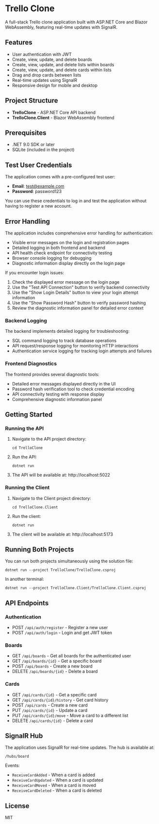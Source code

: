  # Trello Clone

A full-stack Trello clone application built with ASP.NET Core and Blazor WebAssembly, featuring real-time updates with SignalR.

## Features

- User authentication with JWT
- Create, view, update, and delete boards
- Create, view, update, and delete lists within boards
- Create, view, update, and delete cards within lists
- Drag and drop cards between lists
- Real-time updates using SignalR
- Responsive design for mobile and desktop

## Project Structure

- **TrelloClone** - ASP.NET Core API backend
- **TrelloClone.Client** - Blazor WebAssembly frontend

## Prerequisites

- .NET 9.0 SDK or later
- SQLite (included in the project)

## Test User Credentials

The application comes with a pre-configured test user:
- **Email**: test@example.com
- **Password**: password123

You can use these credentials to log in and test the application without having to register a new account.

## Error Handling

The application includes comprehensive error handling for authentication:
- Visible error messages on the login and registration pages
- Detailed logging in both frontend and backend
- API health check endpoint for connectivity testing
- Browser console logging for debugging
- Diagnostic information display directly on the login page

If you encounter login issues:
1. Check the displayed error message on the login page
2. Use the "Test API Connection" button to verify backend connectivity
3. Use the "Show Login Details" button to view your login attempt information
4. Use the "Show Password Hash" button to verify password hashing
5. Review the diagnostic information panel for detailed error context

### Backend Logging

The backend implements detailed logging for troubleshooting:
- SQL command logging to track database operations
- API request/response logging for monitoring HTTP interactions
- Authentication service logging for tracking login attempts and failures

### Frontend Diagnostics

The frontend provides several diagnostic tools:
- Detailed error messages displayed directly in the UI
- Password hash verification tool to check credential encoding
- API connectivity testing with response display
- Comprehensive diagnostic information panel

## Getting Started

### Running the API

1. Navigate to the API project directory:
   ```
   cd TrelloClone
   ```

2. Run the API:
   ```
   dotnet run
   ```

3. The API will be available at: http://localhost:5022

### Running the Client

1. Navigate to the Client project directory:
   ```
   cd TrelloClone.Client
   ```

2. Run the client:
   ```
   dotnet run
   ```

3. The client will be available at: http://localhost:5173

## Running Both Projects

You can run both projects simultaneously using the solution file:

```
dotnet run --project TrelloClone/TrelloClone.csproj
```

In another terminal:

```
dotnet run --project TrelloClone.Client/TrelloClone.Client.csproj
```

## API Endpoints

### Authentication
- POST `/api/auth/register` - Register a new user
- POST `/api/auth/login` - Login and get JWT token

### Boards
- GET `/api/boards` - Get all boards for the authenticated user
- GET `/api/boards/{id}` - Get a specific board
- POST `/api/boards` - Create a new board
- DELETE `/api/boards/{id}` - Delete a board

### Cards
- GET `/api/cards/{id}` - Get a specific card
- GET `/api/cards/{id}/history` - Get card history
- POST `/api/cards` - Create a new card
- PUT `/api/cards/{id}` - Update a card
- PUT `/api/cards/{id}/move` - Move a card to a different list
- DELETE `/api/cards/{id}` - Delete a card

## SignalR Hub

The application uses SignalR for real-time updates. The hub is available at:

```
/hubs/board
```

Events:
- `ReceiveCardAdded` - When a card is added
- `ReceiveCardUpdated` - When a card is updated
- `ReceiveCardMoved` - When a card is moved
- `ReceiveCardDeleted` - When a card is deleted

## License

MIT
